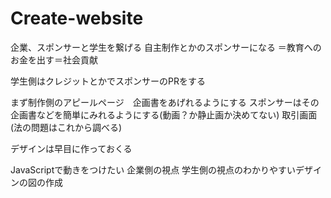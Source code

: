 # Create-website


企業、スポンサーと学生を繋げる
自主制作とかのスポンサーになる
＝教育へのお金を出す＝社会貢献

学生側はクレジットとかでスポンサーのPRをする

まず制作側のアピールページ　企画書をあげれるようにする
スポンサーはその企画書などを簡単にみれるようにする(動画？か静止画か決めてない)
取引画面(法の問題はこれから調べる)

デザインは早目に作っておくる

JavaScriptで動きをつけたい
企業側の視点
学生側の視点のわかりやすいデザインの図の作成


